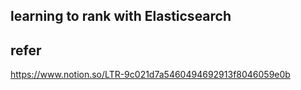 ## learning to rank with Elasticsearch


## refer
https://www.notion.so/LTR-9c021d7a5460494692913f8046059e0b
